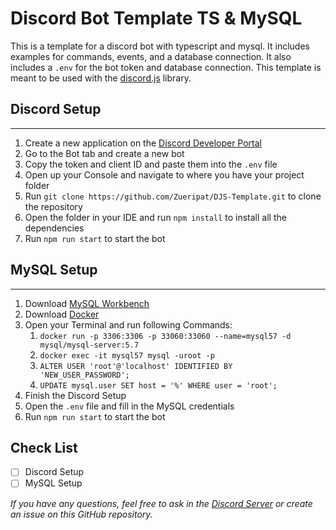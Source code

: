 # Discord Bot Template TS & MySQL
This is a template for a discord bot with typescript and mysql. It includes examples for commands, events, and a database connection. It also includes a `.env` for the bot token and database connection. This template is meant to be used with the [discord.js](https://discord.js.org/#/) library.

## Discord Setup

---
1. Create a new application on the [Discord Developer Portal](https://discord.com/developers/applications)
2. Go to the Bot tab and create a new bot
3. Copy the token and client ID and paste them into the `.env` file
4. Open up your Console and navigate to where you have your project folder
5. Run `git clone https://github.com/Zueripat/DJS-Template.git` to clone the repository
6. Open the folder in your IDE and run `npm install` to install all the dependencies
7. Run `npm run start` to start the bot

## MySQL Setup

---
1. Download [MySQL Workbench](https://dev.mysql.com/downloads/workbench/)
2. Download [Docker](https://www.docker.com/products/docker-desktop)
3. Open your Terminal and run following Commands:
   1. `docker run -p 3306:3306 -p 33060:33060 --name=mysql57 -d mysql/mysql-server:5.7`
   2. `docker exec -it mysql57 mysql -uroot -p`
   3. `ALTER USER 'root'@'localhost' IDENTIFIED BY 'NEW_USER_PASSWORD';`
   4. `UPDATE mysql.user SET host = '%' WHERE user = 'root';`
4. Finish the Discord Setup
5. Open the `.env` file and fill in the MySQL credentials
6. Run `npm run start` to start the bot

## Check List
- [ ] Discord Setup
- [ ] MySQL Setup

*If you have any questions, feel free to ask in the [Discord Server](https://discord.gg/ZAdxxMSVDk) or create an issue on this GitHub repository.*
